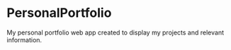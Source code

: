 # PersonalPortfolio
 My personal portfolio web app created to display my projects and relevant information.
